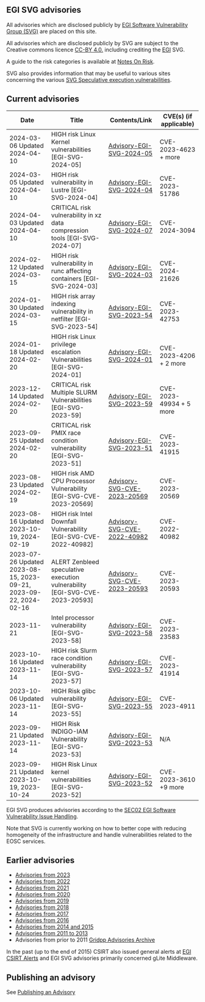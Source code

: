 ## EGI SVG advisories

All advisories which are disclosed publicly by
[EGI Software Vulnerability Group (SVG)](https://go.egi.eu/svg) are placed on
this site.

All advisories which are disclosed publicly by SVG are subject to the Creative
commons licence [CC-BY 4.0.](https://creativecommons.org/licenses/by/4.0/)
including crediting the [EGI](https://www.egi.eu/) SVG.

A guide to the risk categories is available at
[Notes On Risk](https://confluence.egi.eu/display/EGIBG/Notes+on+Risk).

SVG also provides information that may be useful to various sites concerning the
various
[SVG Speculative execution vulnerabilities](./2017/Speculative_Execution_Vulnerabilities.md).

## Current advisories

| Date                          | Title                                                           | Contents/Link                                                         | CVE(s) (if applicable) |
| ------------------------------| --------------------------------------------------------------- | --------------------------------------------------------------------- | --------------         |
| 2024-03-06 Updated 2024-04-10 | HIGH risk Linux Kernel vulnerabilities             [EGI-SVG-2024-05] | [Advisory-EGI-SVG-2024-05](./2024/Advisory-EGI-SVG-2024-05.md)   | CVE-2023-4623 + more |
| 2024-03-05 Updated 2024-04-10 | HIGH risk vulnerability in Lustre                  [EGI-SVG-2024-04] | [Advisory-EGI-SVG-2024-04](./2024/Advisory-EGI-SVG-2024-04.md)   | CVE-2023-51786 |
| 2024-04-03 Updated 2024-04-10 | CRITICAL risk vulnerability in xz data compression tools [EGI-SVG-2024-07] | [Advisory-EGI-SVG-2024-07](./2024/Advisory-EGI-SVG-2024-07.md) | CVE-2024-3094 |
| 2024-02-12 Updated 2024-03-15 | HIGH risk vulnerability in runc affecting containers [EGI-SVG-2024-03]  | [Advisory-EGI-SVG-2024-03](./2024/Advisory-EGI-SVG-2024-03.md) | CVE-2024-21626 |
| 2024-01-30 Updated 2024-03-15 | HIGH risk array indexing vulnerability in netfilter  [EGI-SVG-2023-54]  | [Advisory-EGI-SVG-2023-54](./2024/Advisory-EGI-SVG-2023-54.md) | CVE-2023-42753 |
| 2024-01-18 Updated 2024-02-20 | HIGH risk Linux privilege escalation Vulnerabilities [EGI-SVG-2024-01]  | [Advisory-EGI-SVG-2024-01](./2024/Advisory-EGI-SVG-2024-01.md) | CVE-2023-4206 + 2 more |
| 2023-12-14 Updated 2024-02-20 | CRITICAL risk Multiple SLURM Vulnerabilities [EGI-SVG-2023-59]  | [Advisory-EGI-SVG-2023-59](./2024/Advisory-EGI-SVG-2023-59.md)        | CVE-2023-49934 + 5 more |
| 2023-09-25 Updated 2024-02-20 | CRITICAL risk PMIX race condition vulnerability [EGI-SVG-2023-51]  | [Advisory-EGI-SVG-2023-51](./2024/Advisory-EGI-SVG-2023-51.md)     | CVE-2023-41915   |
| 2023-08-23 Updated 2024-02-19 | HIGH risk AMD CPU Processor Vulnerability [EGI-SVG-CVE-2023-20569] | [Advisory-SVG-CVE-2023-20569](./2024/Advisory-SVG-CVE-2023-20569.md)     | CVE-2023-20569   |
| 2023-08-16 Updated 2023-10-19, 2024-02-19 | HIGH risk Intel Downfall Vulnerability [EGI-SVG-CVE-2022-40982] | [Advisory-SVG-CVE-2022-40982](./2023/Advisory-SVG-CVE-2022-40982.md)  | CVE-2022-40982   |
| 2023-07-26 Updated 2023-08-15, 2023-09-21, 2023-09-22, 2024-02-16  | ALERT Zenbleed speculative execution vulnerability  [EGI-SVG-CVE-2023-20593] | [Advisory-SVG-CVE-2023-20593](./2023/Advisory-SVG-CVE-2023-20593.md)     | CVE-2023-20593   |
| 2023-11-21                    | Intel processor vulnerability  [EGI-SVG-2023-58]                | [Advisory-EGI-SVG-2023-58](./2023/Advisory-EGI-SVG-2023-58.md)        | CVE-2023-23583   |
| 2023-10-16 Updated 2023-11-14 | HIGH risk Slurm race condition vulnerability [EGI-SVG-2023-57]  | [Advisory-EGI-SVG-2023-57](./2023/Advisory-EGI-SVG-2023-57.md)        | CVE-2023-41914   |
| 2023-10-06 Updated 2023-11-14 | HIGH Risk glibc vulnerability [EGI-SVG-2023-55]                 | [Advisory-EGI-SVG-2023-55](./2023/Advisory-EGI-SVG-2023-55.md)        | CVE-2023-4911    |
| 2023-09-21 Updated 2023-11-14 | HIGH  Risk INDIGO-IAM Vulnerability [EGI-SVG-2023-53]           | [Advisory-EGI-SVG-2023-53](./2023/Advisory-EGI-SVG-2023-53.md)        | N/A   |
| 2023-09-21 Updated 2023-10-19, 2023-10-24  | HIGH Risk Linux kernel vulnerabilities  [EGI-SVG-2023-52]       | [Advisory-EGI-SVG-2023-52](./2023/Advisory-EGI-SVG-2023-52.md)        | CVE-2023-3610 +9 more  |


EGI SVG produces advisories according to the
[SEC02 EGI Software Vulnerability Issue Handling](https://go.egi.eu/sec02).

Note that SVG is currently working on how to better cope with reducing
homogeneity of the infrastructure and handle vulnerabilities related to the EOSC
services.

## Earlier advisories
- [Advisories from 2023](./2023/Advisories-SVG-2023.md)
- [Advisories from 2022](./2022/Advisories-SVG-2022.md)
- [Advisories from 2021](./2021/Advisories-SVG-2021.md)
- [Advisories from 2020](./2020/Advisories-SVG-2020.md)
- [Advisories from 2019](./2019/Advisories-SVG-2019.md)
- [Advisories from 2018](./2018/Advisories-SVG-2018.md)
- [Advisories from 2017](./2017/Advisories-SVG-2017.md)
- [Advisories from 2016](./2016/Advisories-SVG-2016.md)
- [Advisories from 2014 and 2015](./2014-2015/Advisories-SVG-2014-2015.md)
- [Advisories from 2011 to 2013](./2011-2013/Advisories-SVG-2011-2013.md)
- Advisories from prior to 2011
  [Gridpp Advisories Archive](https://archive.gridpp.ac.uk/gsvg/advisories/)

In the past (up to the end of 2015) CSIRT also issued general alerts at
[EGI CSIRT Alerts](./CSIRT_Alerts.md) and EGI SVG advisories primarily concerned
gLite Middleware.

## Publishing an advisory

See [Publishing an Advisory](./Publishing_an_advisory.md)
